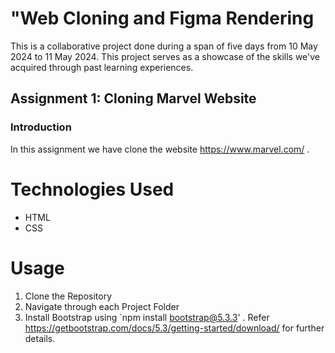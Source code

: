 # "Web Cloning and Figma Rendering

This is a collaborative project done during a span of five days from 10 May 2024 to 11 May 2024. This project serves as a showcase of the skills we've acquired through past learning experiences.

## Assignment 1: Cloning Marvel Website 

### Introduction

In this assignment we have clone the website https://www.marvel.com/ . 

# Technologies Used

- HTML
- CSS

# Usage

1. Clone the Repository
2. Navigate through each Project Folder
3. Install Bootstrap using `npm install bootstrap@5.3.3' . Refer https://getbootstrap.com/docs/5.3/getting-started/download/ for further details.
